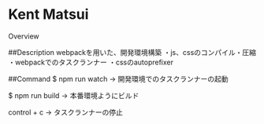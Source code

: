 Kent Matsui
===========

Overview

##Description
webpackを用いた、開発環境構築
・js、cssのコンパイル・圧縮
・webpackでのタスクランナー
・cssのautoprefixer

##Command
$ npm run watch
→ 開発環境でのタスクランナーの起動

$ npm run build
→ 本番環境ようにビルド

control + c
→ タスクランナーの停止
